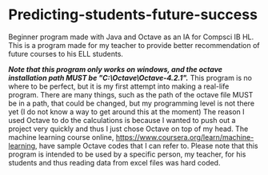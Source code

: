 # Predicting-students-future-success
Beginner program made with Java and Octave as an IA for Compsci IB HL.
This is a program made for my teacher to provide better recommendation of future courses to his ELL students.

***Note that this program only works on windows, and the octave installation path MUST be "C:\Octave\Octave-4.2.1".***
This program is no where to be perfect, but it is my first attempt into making a real-life program. There are many things, such as the path of the octave file MUST be in a path, that could be changed, but my programming level is not there yet (I do not know a way to get around this at the moment)
The reason I used Octave to do the calculations is because I wanted to push out a project very quickly and thus I just chose Octave on top of my head. The machine learning course online, https://www.coursera.org/learn/machine-learning, have sample Octave codes that I can refer to.
Please note that this program is intended to be used by a specific person, my teacher, for his students and thus reading data from excel files was hard coded.
